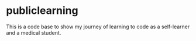 # publiclearning
This is a code base to show my journey of learning to code as a self-learner and a medical student.
